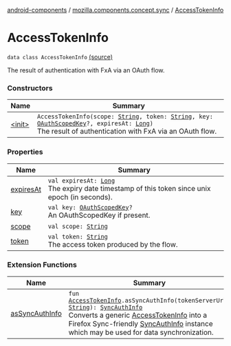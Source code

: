 [android-components](../../index.md) / [mozilla.components.concept.sync](../index.md) / [AccessTokenInfo](./index.md)

# AccessTokenInfo

`data class AccessTokenInfo` [(source)](https://github.com/mozilla-mobile/android-components/blob/master/components/concept/sync/src/main/java/mozilla/components/concept/sync/OAuthAccount.kt#L159)

The result of authentication with FxA via an OAuth flow.

### Constructors

| Name | Summary |
|---|---|
| [&lt;init&gt;](-init-.md) | `AccessTokenInfo(scope: `[`String`](https://kotlinlang.org/api/latest/jvm/stdlib/kotlin/-string/index.html)`, token: `[`String`](https://kotlinlang.org/api/latest/jvm/stdlib/kotlin/-string/index.html)`, key: `[`OAuthScopedKey`](../-o-auth-scoped-key/index.md)`?, expiresAt: `[`Long`](https://kotlinlang.org/api/latest/jvm/stdlib/kotlin/-long/index.html)`)`<br>The result of authentication with FxA via an OAuth flow. |

### Properties

| Name | Summary |
|---|---|
| [expiresAt](expires-at.md) | `val expiresAt: `[`Long`](https://kotlinlang.org/api/latest/jvm/stdlib/kotlin/-long/index.html)<br>The expiry date timestamp of this token since unix epoch (in seconds). |
| [key](key.md) | `val key: `[`OAuthScopedKey`](../-o-auth-scoped-key/index.md)`?`<br>An OAuthScopedKey if present. |
| [scope](scope.md) | `val scope: `[`String`](https://kotlinlang.org/api/latest/jvm/stdlib/kotlin/-string/index.html) |
| [token](token.md) | `val token: `[`String`](https://kotlinlang.org/api/latest/jvm/stdlib/kotlin/-string/index.html)<br>The access token produced by the flow. |

### Extension Functions

| Name | Summary |
|---|---|
| [asSyncAuthInfo](../../mozilla.components.service.fxa/as-sync-auth-info.md) | `fun `[`AccessTokenInfo`](./index.md)`.asSyncAuthInfo(tokenServerUrl: `[`String`](https://kotlinlang.org/api/latest/jvm/stdlib/kotlin/-string/index.html)`): `[`SyncAuthInfo`](../-sync-auth-info/index.md)<br>Converts a generic [AccessTokenInfo](#) into a Firefox Sync-friendly [SyncAuthInfo](../-sync-auth-info/index.md) instance which may be used for data synchronization. |
